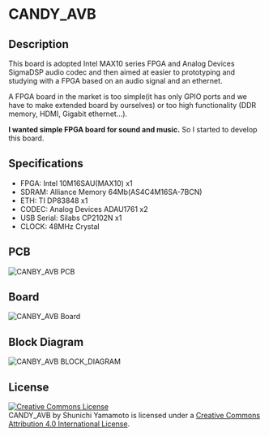 # CANDY_AVB
## Description
This board is adopted Intel MAX10 series FPGA and Analog Devices SigmaDSP audio codec and then aimed at easier to prototyping and studying with a FPGA based on an audio signal and an ethernet.

A FPGA board in the market is too simple(it has only GPIO ports and
we have to make extended board by ourselves) or too high functionality
(DDR memory, HDMI, Gigabit ethernet...).

**I wanted simple FPGA board for sound and music.** So I started to develop this board.

## Specifications
* FPGA: Intel 10M16SAU(MAX10) x1
* SDRAM: Alliance Memory 64Mb(AS4C4M16SA-7BCN)
* ETH: TI DP83848 x1
* CODEC: Analog Devices ADAU1761 x2
* USB Serial: Silabs CP2102N x1
* CLOCK: 48MHz Crystal

## PCB
![CANBY_AVB PCB](https://github.com/tkrworks/CANDY_AVB/blob/master/candy_avb_pic.jpg "CANDY_AVB PCB")

## Board
![CANBY_AVB Board](https://github.com/tkrworks/CANDY_AVB/blob/master/candy_avb_brd.png "CANDY_AVB Board")

## Block Diagram
![CANBY_AVB BLOCK_DIAGRAM](https://github.com/tkrworks/CANDY_AVB/blob/master/block_diagram.png "CANDY_AVB BLOCK DIAGRAM")

## License
<a rel="license" href="http://creativecommons.org/licenses/by/4.0/"><img alt="Creative Commons License" style="border-width:0" src="https://i.creativecommons.org/l/by/4.0/88x31.png" /></a><br /><span xmlns:dct="http://purl.org/dc/terms/" property="dct:title">CANDY_AVB</span> by <span xmlns:cc="http://creativecommons.org/ns#" property="cc:attributionName">Shunichi Yamamoto</span> is licensed under a <a rel="license" href="http://creativecommons.org/licenses/by/4.0/">Creative Commons Attribution 4.0 International License</a>.
